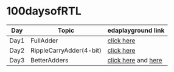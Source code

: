 # 100daysofRTL
 
| Day | Topic | edaplayground link|
| ------------- | ------------- | ------------- |
| Day1  | FullAdder | [click here](https://www.edaplayground.com/x/QRRM) |
| Day2  | RippleCarryAdder(4-bit)  | [click here](https://www.edaplayground.com/x/ffLR) |
| Day3  | BetterAdders  | [click here](https://www.edaplayground.com/x/G49G) and [here](https://www.edaplayground.com/x/F98M) |
                   
